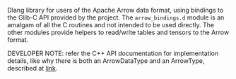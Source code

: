 Dlang library for users of the Apache Arrow data format, using bindings to the Glib-C API provided by the project. The `arrow_bindings.d` module is an amalgam of all the C routines and not intended to be used directly. The other modules provide helpers to read/write tables and tensors to the Arrow format. 

DEVELOPER NOTE: refer the C++ API documentation for implementation details, like why there is both an ArrowDataType and an ArrowType, described at [link](https://arrow.apache.org/docs/cpp/datatypes.html).
